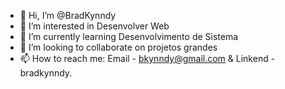 - 👋 Hi, I’m @BradKynndy
- 👀 I’m interested in Desenvolver Web
- 🌱 I’m currently learning Desenvolvimento de Sistema
- 💞️ I’m looking to collaborate on projetos grandes
- 📫 How to reach me: Email - bkynndy@gmail.com & Linkend - bradkynndy.

<!---
BradKynndy/BradKynndy is a ✨ special ✨ repository because its `README.md` (this file) appears on your GitHub profile.
You can click the Preview link to take a look at your changes.
--->
